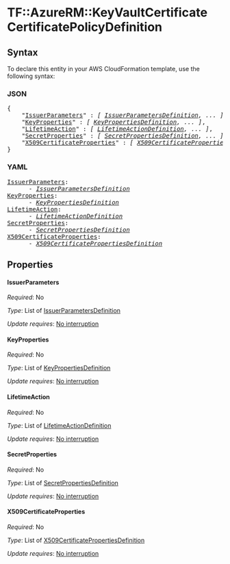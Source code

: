 # TF::AzureRM::KeyVaultCertificate CertificatePolicyDefinition

## Syntax

To declare this entity in your AWS CloudFormation template, use the following syntax:

### JSON

<pre>
{
    "<a href="#issuerparameters" title="IssuerParameters">IssuerParameters</a>" : <i>[ <a href="issuerparametersdefinition.md">IssuerParametersDefinition</a>, ... ]</i>,
    "<a href="#keyproperties" title="KeyProperties">KeyProperties</a>" : <i>[ <a href="keypropertiesdefinition.md">KeyPropertiesDefinition</a>, ... ]</i>,
    "<a href="#lifetimeaction" title="LifetimeAction">LifetimeAction</a>" : <i>[ <a href="lifetimeactiondefinition.md">LifetimeActionDefinition</a>, ... ]</i>,
    "<a href="#secretproperties" title="SecretProperties">SecretProperties</a>" : <i>[ <a href="secretpropertiesdefinition.md">SecretPropertiesDefinition</a>, ... ]</i>,
    "<a href="#x509certificateproperties" title="X509CertificateProperties">X509CertificateProperties</a>" : <i>[ <a href="x509certificatepropertiesdefinition.md">X509CertificatePropertiesDefinition</a>, ... ]</i>
}
</pre>

### YAML

<pre>
<a href="#issuerparameters" title="IssuerParameters">IssuerParameters</a>: <i>
      - <a href="issuerparametersdefinition.md">IssuerParametersDefinition</a></i>
<a href="#keyproperties" title="KeyProperties">KeyProperties</a>: <i>
      - <a href="keypropertiesdefinition.md">KeyPropertiesDefinition</a></i>
<a href="#lifetimeaction" title="LifetimeAction">LifetimeAction</a>: <i>
      - <a href="lifetimeactiondefinition.md">LifetimeActionDefinition</a></i>
<a href="#secretproperties" title="SecretProperties">SecretProperties</a>: <i>
      - <a href="secretpropertiesdefinition.md">SecretPropertiesDefinition</a></i>
<a href="#x509certificateproperties" title="X509CertificateProperties">X509CertificateProperties</a>: <i>
      - <a href="x509certificatepropertiesdefinition.md">X509CertificatePropertiesDefinition</a></i>
</pre>

## Properties

#### IssuerParameters

_Required_: No

_Type_: List of <a href="issuerparametersdefinition.md">IssuerParametersDefinition</a>

_Update requires_: [No interruption](https://docs.aws.amazon.com/AWSCloudFormation/latest/UserGuide/using-cfn-updating-stacks-update-behaviors.html#update-no-interrupt)

#### KeyProperties

_Required_: No

_Type_: List of <a href="keypropertiesdefinition.md">KeyPropertiesDefinition</a>

_Update requires_: [No interruption](https://docs.aws.amazon.com/AWSCloudFormation/latest/UserGuide/using-cfn-updating-stacks-update-behaviors.html#update-no-interrupt)

#### LifetimeAction

_Required_: No

_Type_: List of <a href="lifetimeactiondefinition.md">LifetimeActionDefinition</a>

_Update requires_: [No interruption](https://docs.aws.amazon.com/AWSCloudFormation/latest/UserGuide/using-cfn-updating-stacks-update-behaviors.html#update-no-interrupt)

#### SecretProperties

_Required_: No

_Type_: List of <a href="secretpropertiesdefinition.md">SecretPropertiesDefinition</a>

_Update requires_: [No interruption](https://docs.aws.amazon.com/AWSCloudFormation/latest/UserGuide/using-cfn-updating-stacks-update-behaviors.html#update-no-interrupt)

#### X509CertificateProperties

_Required_: No

_Type_: List of <a href="x509certificatepropertiesdefinition.md">X509CertificatePropertiesDefinition</a>

_Update requires_: [No interruption](https://docs.aws.amazon.com/AWSCloudFormation/latest/UserGuide/using-cfn-updating-stacks-update-behaviors.html#update-no-interrupt)

